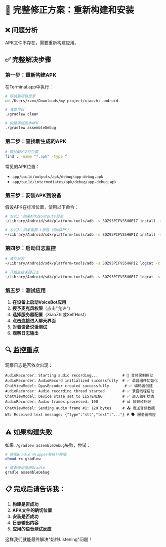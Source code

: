 # 🚀 完整修正方案：重新构建和安装

## ❌ **问题分析**
APK文件不存在，需要重新构建应用。

## ✅ **完整解决步骤**

### **第一步：重新构建APK**

在Terminal.app中执行：

```bash
# 导航到项目目录
cd /Users/xzmx/Downloads/my-project/xiaozhi-android

# 清理项目
./gradlew clean

# 构建调试版本APK
./gradlew assembleDebug
```

### **第二步：查找新生成的APK**

```bash
# 查找APK文件位置
find . -name "*.apk" -type f
```

常见的APK位置：
- `app/build/outputs/apk/debug/app-debug.apk`
- `app/build/intermediates/apk/debug/app-debug.apk`

### **第三步：安装APK到设备**

假设APK在标准位置，使用以下命令：

```bash
# 方式1：如果APK在outputs目录
~/Library/Android/sdk/platform-tools/adb -s SOZ95PIFVS5H6PIZ install -r app/build/outputs/apk/debug/app-debug.apk

# 方式2：如果需要-t参数（测试APK）
~/Library/Android/sdk/platform-tools/adb -s SOZ95PIFVS5H6PIZ install -r -t app/build/outputs/apk/debug/app-debug.apk
```

### **第四步：启动日志监控**

```bash
# 清空日志
~/Library/Android/sdk/platform-tools/adb -s SOZ95PIFVS5H6PIZ logcat -c

# 开始监控关键日志
~/Library/Android/sdk/platform-tools/adb -s SOZ95PIFVS5H6PIZ logcat -s AudioRecorder ChatViewModel WS OpusEncoder OpusDecoder
```

### **第五步：测试应用**

1. **在设备上启动VoiceBot应用**
2. **授予麦克风权限**（点击"允许"）
3. **选择服务器配置**（XiaoZhi或SelfHost）
4. **点击连接进入聊天界面**
5. **对着设备说话测试**
6. **观察日志输出**

## 🔍 **监控重点**

观察日志是否依次出现：

```
AudioRecorder: Starting audio recording...           # 🎤 音频录制启动
AudioRecorder: AudioRecord initialized successfully  # ✅ 录音组件初始化
ChatViewModel: OpusEncoder created successfully       # ✅ 编码器创建
AudioRecorder: Audio recording thread started        # ✅ 录音线程启动
ChatViewModel: Device state set to LISTENING         # ✅ 进入监听状态
AudioRecorder: Audio frames processed: 100           # 📊 音频帧处理
ChatViewModel: Sending audio frame #1: 120 bytes     # 📤 发送音频数据
WS: Received text message: {"type":"stt","text":"..."} # 🗣️ 服务器响应
```

## ⚠️ **如果构建失败**

如果`./gradlew assembleDebug`失败，尝试：

```bash
# 确保Gradle Wrapper有执行权限
chmod +x gradlew

# 或者使用系统Gradle
gradle assembleDebug
```

## 📋 **完成后请告诉我**：

1. **构建是否成功**
2. **APK文件的确切位置**
3. **安装是否成功**
4. **日志输出内容**
5. **应用的语音测试反应**

这样我们就能最终解决"始终Listening"问题！ 